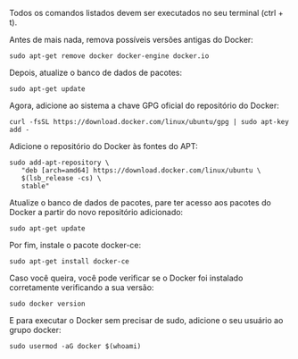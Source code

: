 Todos os comandos listados devem ser executados no seu terminal (ctrl + t).

Antes de mais nada, remova possíveis versões antigas do Docker:

```
sudo apt-get remove docker docker-engine docker.io
```

Depois, atualize o banco de dados de pacotes:

```
sudo apt-get update
```

Agora, adicione ao sistema a chave GPG oficial do repositório do Docker:

```
curl -fsSL https://download.docker.com/linux/ubuntu/gpg | sudo apt-key add -
```

Adicione o repositório do Docker às fontes do APT:

```
sudo add-apt-repository \
   "deb [arch=amd64] https://download.docker.com/linux/ubuntu \
   $(lsb_release -cs) \
   stable"
```

Atualize o banco de dados de pacotes, pare ter acesso aos pacotes do Docker a partir do novo repositório adicionado:

```
sudo apt-get update
```

Por fim, instale o pacote docker-ce:

```
sudo apt-get install docker-ce
```

Caso você queira, você pode verificar se o Docker foi instalado corretamente verificando a sua versão:

```
sudo docker version
```

E para executar o Docker sem precisar de sudo, adicione o seu usuário ao grupo docker:

```
sudo usermod -aG docker $(whoami)
```
